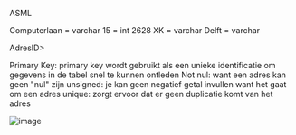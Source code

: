 ASML

Computerlaan = varchar
15 = int
2628 XK = varchar
Delft = varchar


AdresID> 

Primary Key: primary key wordt gebruikt als een unieke identificatie om gegevens in de tabel snel te kunnen ontleden
Not nul: want een adres kan geen "nul" zijn
unsigned: je kan geen negatief getal invullen want het gaat om een adres
unique: zorgt ervoor dat er geen duplicatie komt van het adres


![image](https://github.com/Daniel-Gman/m5-progDB/assets/115157669/456b92a8-c2ef-4390-a7b8-6b2e39dc41dc)
